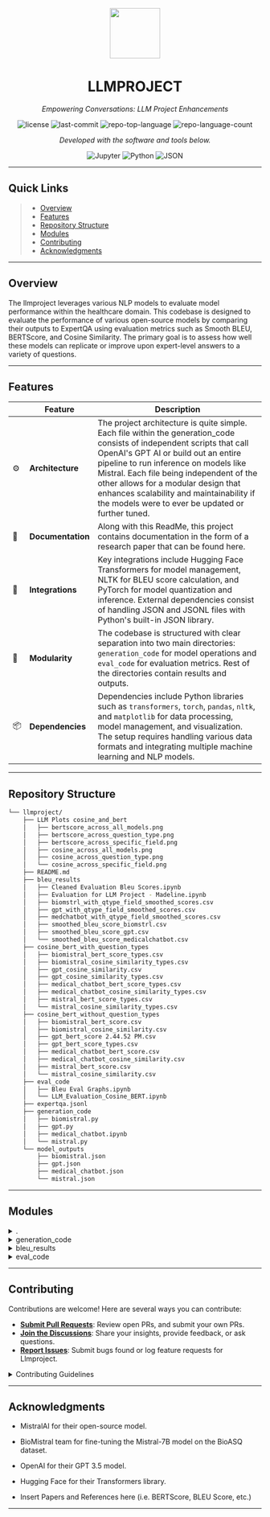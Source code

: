<p align="center">
  <img src="https://cdn-icons-png.flaticon.com/512/6295/6295417.png" width="100" />
</p>
<p align="center">
    <h1 align="center">LLMPROJECT</h1>
</p>
<p align="center">
    <em>Empowering Conversations: LLM Project Enhancements</em>
</p>
<p align="center">
	<img src="https://img.shields.io/github/license/mshroff123/llmproject?style=flat&color=0080ff" alt="license">
	<img src="https://img.shields.io/github/last-commit/mshroff123/llmproject?style=flat&logo=git&logoColor=white&color=0080ff" alt="last-commit">
	<img src="https://img.shields.io/github/languages/top/mshroff123/llmproject?style=flat&color=0080ff" alt="repo-top-language">
	<img src="https://img.shields.io/github/languages/count/mshroff123/llmproject?style=flat&color=0080ff" alt="repo-language-count">
<p>
<p align="center">
		<em>Developed with the software and tools below.</em>
</p>
<p align="center">
	<img src="https://img.shields.io/badge/Jupyter-F37626.svg?style=flat&logo=Jupyter&logoColor=white" alt="Jupyter">
	<img src="https://img.shields.io/badge/Python-3776AB.svg?style=flat&logo=Python&logoColor=white" alt="Python">
	<img src="https://img.shields.io/badge/JSON-000000.svg?style=flat&logo=JSON&logoColor=white" alt="JSON">
</p>
<hr>

##  Quick Links

> - [ Overview](#-overview)
> - [ Features](#-features)
> - [ Repository Structure](#-repository-structure)
> - [ Modules](#-modules)
> - [ Contributing](#-contributing)
> - [ Acknowledgments](#-acknowledgments)

---

##  Overview

The llmproject leverages various NLP models to  evaluate model performance within the healthcare domain. This codebase is designed to evaluate the performance of various open-source models by comparing their outputs to ExpertQA using evaluation metrics such as Smooth BLEU, BERTScore, and Cosine Similarity. The primary goal is to assess how well these models can replicate or improve upon expert-level answers to a variety of questions.


---

##  Features

|    |   Feature         | Description |
|----|-------------------|---------------------------------------------------------------|
| ⚙️  | **Architecture**  | The project architecture is quite simple. Each file within the generation_code consists of independent scripts that call OpenAI's GPT AI or build out an entire pipeline to run inference on models like Mistral. Each file being independent of the other allows for a modular design that enhances scalability and maintainability if the models were to ever be updated or further tuned. |
| 📄 | **Documentation** | Along with this ReadMe, this project contains documentation in the form of a research paper that can be found here. |
| 🔌 | **Integrations**  | Key integrations include Hugging Face Transformers for model management, NLTK for BLEU score calculation, and PyTorch for model quantization and inference. External dependencies consist of handling JSON and JSONL files with Python's built-in JSON library. |
| 🧩 | **Modularity**    | The codebase is structured with clear separation into two main directories: `generation_code` for model operations and `eval_code` for evaluation metrics. Rest of the directories contain results and outputs. |
| 📦 | **Dependencies**  | Dependencies include Python libraries such as `transformers`, `torch`, `pandas`, `nltk`, and `matplotlib` for data processing, model management, and visualization. The setup requires handling various data formats and integrating multiple machine learning and NLP models. |


---

##  Repository Structure

```sh
└── llmproject/
    ├── LLM Plots cosine_and_bert
    │   ├── bertscore_across_all_models.png
    │   ├── bertscore_across_question_type.png
    │   ├── bertscore_across_specific_field.png
    │   ├── cosine_across_all_models.png
    │   ├── cosine_across_question_type.png
    │   └── cosine_across_specific_field.png
    ├── README.md
    ├── bleu_results
    │   ├── Cleaned Evaluation Bleu Scores.ipynb
    │   ├── Evaluation for LLM Project - Madeline.ipynb
    │   ├── biomstrl_with_qtype_field_smoothed_scores.csv
    │   ├── gpt_with_qtype_field_smoothed_scores.csv
    │   ├── medchatbot_with_qtype_field_smoothed_scores.csv
    │   ├── smoothed_bleu_score_biomstrl.csv
    │   ├── smoothed_bleu_score_gpt.csv
    │   └── smoothed_bleu_score_medicalchatbot.csv
    ├── cosine_bert_with_question_types
    │   ├── biomistral_bert_score_types.csv
    │   ├── biomistral_cosine_similarity_types.csv
    │   ├── gpt_cosine_similarity.csv
    │   ├── gpt_cosine_similarity_types.csv
    │   ├── medical_chatbot_bert_score_types.csv
    │   ├── medical_chatbot_cosine_similarity_types.csv
    │   ├── mistral_bert_score_types.csv
    │   └── mistral_cosine_similarity_types.csv
    ├── cosine_bert_without_question_types
    │   ├── biomistral_bert_score.csv
    │   ├── biomistral_cosine_similarity.csv
    │   ├── gpt_bert_score 2.44.52 PM.csv
    │   ├── gpt_bert_score_types.csv
    │   ├── medical_chatbot_bert_score.csv
    │   ├── medical_chatbot_cosine_similarity.csv
    │   ├── mistral_bert_score.csv
    │   └── mistral_cosine_similarity.csv
    ├── eval_code
    │   ├── Bleu Eval Graphs.ipynb
    │   └── LLM_Evaluation_Cosine_BERT.ipynb
    ├── expertqa.jsonl
    ├── generation_code
    │   ├── biomistral.py
    │   ├── gpt.py
    │   ├── medical_chatbot.ipynb
    │   └── mistral.py
    └── model_outputs
        ├── biomistral.json
        ├── gpt.json
        ├── medical_chatbot.json
        └── mistral.json
```

---

##  Modules

<details closed><summary>.</summary>

| File                                                                                  | Summary                                                                                                                                                                                                                                                                                                                                                                                                       |
| ---                                                                                   | ---                                                                                                                                                                                                                                                                                                                                                                                                           |
| [expertqa.jsonl](https://github.com/mshroff123/llmproject/blob/master/expertqa.jsonl) | Summary: Dataset from ExpertQA project. With regards to llmproject, this dataset is scraped to pull medical domain questions along with their respective expert-annotated answers as a groundtruth. |

</details>

<details closed><summary>generation_code</summary>

| File                                                                                                                | Summary                                                                                                                                                                                                                |
| ---                                                                                                                 | ---                                                                                                                                                                                                                    |
| [medical_chatbot.ipynb](https://github.com/mshroff123/llmproject/blob/master/generation_code/medical_chatbot.ipynb) | This notebook processes expertqa question-answer pairs from a JSONL file, iterates over only the healthcare questions, and employs a transformer model from huggingface to generate responses, and stores the results in `medical_chatbot.json`. |
| [gpt.py](https://github.com/mshroff123/llmproject/blob/master/generation_code/gpt.py)                               | This script handles the ingestion of JSON data, queries the GPT model for answers, and logs the responses into an output file. |
| [mistral.py](https://github.com/mshroff123/llmproject/blob/master/generation_code/mistral.py)                       | `mistral.py` processes expertqa question-answer pairs from a JSONL file, iterates over only the healthcare questions, and employs a transformer model from huggingface to generate responses, and stores the results in `mistral.json`. |
| [biomistral.py](https://github.com/mshroff123/llmproject/blob/master/generation_code/biomistral.py)                 | `biomistral.py` processes expertqa question-answer pairs from a JSONL file, iterates over only the healthcare questions, and employs a transformer model from huggingface to generate responses, and stores the results in `biomistral.json`. |

</details>

<details closed><summary>bleu_results</summary>

| File                                                                                                                                                         | Summary                                                                                                                                                                                                                |
| ---                                                                                                                                                          | ---                                                                                                                                                                                                                    |
| [Cleaned Evaluation Bleu Scores.ipynb](https://github.com/mshroff123/llmproject/blob/master/bleu_results/Cleaned Evaluation Bleu Scores.ipynb)               | Implemented evaluation for smoothed bleu score and included code for all bleu score related graphs.                                                               |


</details>

<details closed><summary>eval_code</summary>

| File                                                                                                                                | Summary                                                                                                                                                                         |
| ---                                                                                                                                 | ---                                                                                                                                                                             |
| [Bleu Eval Graphs.ipynb](https://github.com/mshroff123/llmproject/blob/master/eval_code/Bleu Eval Graphs.ipynb)                     | Summary: Implemented evaluation for smoothed bleu score and included code for all bleu score related graphs.|
| [LLM_Evaluation_Cosine_BERT.ipynb](https://github.com/mshroff123/llmproject/blob/master/eval_code/LLM_Evaluation_Cosine_BERT.ipynb) | Insert here   |

</details>


---


##  Contributing

Contributions are welcome! Here are several ways you can contribute:

- **[Submit Pull Requests](https://github.com/mshroff123/llmproject/blob/main/CONTRIBUTING.md)**: Review open PRs, and submit your own PRs.
- **[Join the Discussions](https://github.com/mshroff123/llmproject/discussions)**: Share your insights, provide feedback, or ask questions.
- **[Report Issues](https://github.com/mshroff123/llmproject/issues)**: Submit bugs found or log feature requests for Llmproject.

<details closed>
    <summary>Contributing Guidelines</summary>

1. **Fork the Repository**: Start by forking the project repository to your GitHub account.
2. **Clone Locally**: Clone the forked repository to your local machine using a Git client.
   ```sh
   git clone https://github.com/mshroff123/llmproject
   ```
3. **Create a New Branch**: Always work on a new branch, giving it a descriptive name.
   ```sh
   git checkout -b new-feature-x
   ```
4. **Make Your Changes**: Develop and test your changes locally.
5. **Commit Your Changes**: Commit with a clear message describing your updates.
   ```sh
   git commit -m 'Implemented new feature x.'
   ```
6. **Push to GitHub**: Push the changes to your forked repository.
   ```sh
   git push origin new-feature-x
   ```
7. **Submit a Pull Request**: Create a PR against the original project repository. Clearly describe the changes and their motivations.

Once your PR is reviewed and approved, it will be merged into the main branch.

</details>


---

##  Acknowledgments

- MistralAI for their open-source model.
- BioMistral team for fine-tuning the Mistral-7B model on the BioASQ dataset.
- OpenAI for their GPT 3.5 model.
- Hugging Face for their Transformers library.

- Insert Papers and References here (i.e. BERTScore, BLEU Score, etc.)

---
